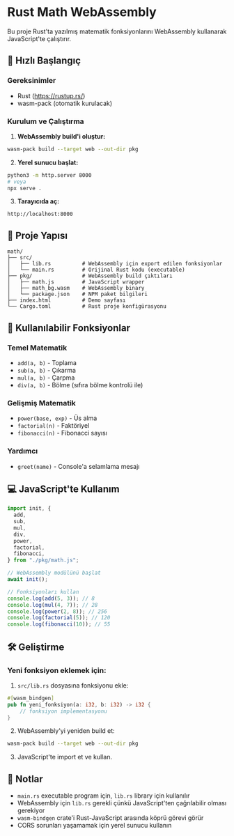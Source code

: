 # Rust Math WebAssembly

Bu proje Rust'ta yazılmış matematik fonksiyonlarını WebAssembly kullanarak JavaScript'te çalıştırır.

## 🚀 Hızlı Başlangıç

### Gereksinimler

- Rust (https://rustup.rs/)
- wasm-pack (otomatik kurulacak)

### Kurulum ve Çalıştırma

1. **WebAssembly build'i oluştur:**

```bash
wasm-pack build --target web --out-dir pkg
```

2. **Yerel sunucu başlat:**

```bash
python3 -m http.server 8000
# veya
npx serve .
```

3. **Tarayıcıda aç:**

```
http://localhost:8000
```

## 📁 Proje Yapısı

```
math/
├── src/
│   ├── lib.rs          # WebAssembly için export edilen fonksiyonlar
│   └── main.rs         # Orijinal Rust kodu (executable)
├── pkg/                # WebAssembly build çıktıları
│   ├── math.js         # JavaScript wrapper
│   ├── math_bg.wasm    # WebAssembly binary
│   └── package.json    # NPM paket bilgileri
├── index.html          # Demo sayfası
└── Cargo.toml          # Rust proje konfigürasyonu
```

## 🔧 Kullanılabilir Fonksiyonlar

### Temel Matematik

- `add(a, b)` - Toplama
- `sub(a, b)` - Çıkarma
- `mul(a, b)` - Çarpma
- `div(a, b)` - Bölme (sıfıra bölme kontrolü ile)

### Gelişmiş Matematik

- `power(base, exp)` - Üs alma
- `factorial(n)` - Faktöriyel
- `fibonacci(n)` - Fibonacci sayısı

### Yardımcı

- `greet(name)` - Console'a selamlama mesajı

## 💻 JavaScript'te Kullanım

```javascript
import init, {
  add,
  sub,
  mul,
  div,
  power,
  factorial,
  fibonacci,
} from "./pkg/math.js";

// WebAssembly modülünü başlat
await init();

// Fonksiyonları kullan
console.log(add(5, 3)); // 8
console.log(mul(4, 7)); // 28
console.log(power(2, 8)); // 256
console.log(factorial(5)); // 120
console.log(fibonacci(10)); // 55
```

## 🛠️ Geliştirme

### Yeni fonksiyon eklemek için:

1. `src/lib.rs` dosyasına fonksiyonu ekle:

```rust
#[wasm_bindgen]
pub fn yeni_fonksiyon(a: i32, b: i32) -> i32 {
    // fonksiyon implementasyonu
}
```

2. WebAssembly'yi yeniden build et:

```bash
wasm-pack build --target web --out-dir pkg
```

3. JavaScript'te import et ve kullan.

## 📝 Notlar

- `main.rs` executable program için, `lib.rs` library için kullanılır
- WebAssembly için `lib.rs` gerekli çünkü JavaScript'ten çağrılabilir olması gerekiyor
- `wasm-bindgen` crate'i Rust-JavaScript arasında köprü görevi görür
- CORS sorunları yaşamamak için yerel sunucu kullanın
